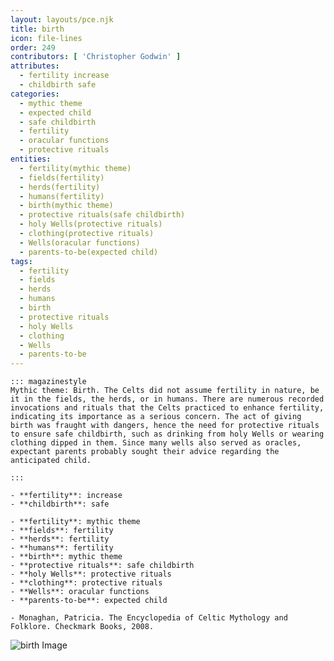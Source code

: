 ```yaml
---
layout: layouts/pce.njk
title: birth
icon: file-lines
order: 249
contributors: [ 'Christopher Godwin' ]
attributes:
  - fertility increase
  - childbirth safe
categories:
  - mythic theme
  - expected child
  - safe childbirth
  - fertility
  - oracular functions
  - protective rituals
entities:
  - fertility(mythic theme)
  - fields(fertility)
  - herds(fertility)
  - humans(fertility)
  - birth(mythic theme)
  - protective rituals(safe childbirth)
  - holy Wells(protective rituals)
  - clothing(protective rituals)
  - Wells(oracular functions)
  - parents-to-be(expected child)
tags:
  - fertility
  - fields
  - herds
  - humans
  - birth
  - protective rituals
  - holy Wells
  - clothing
  - Wells
  - parents-to-be
---
```

``` tab [group1:Info]
::: magazinestyle
Mythic theme: Birth. The Celts did not assume fertility in nature, be it in the fields, the herds, or in humans. There are numerous recorded invocations and rituals that the Celts practiced to enhance fertility, indicating its importance as a serious concern. The act of giving birth was fraught with dangers, hence the need for protective rituals to ensure safe childbirth, such as drinking from holy Wells or wearing clothing dipped in them. Since many wells also served as oracles, expectant parents probably sought their advice regarding the anticipated child.

:::
```
``` tab [group1:Attributes]
- **fertility**: increase
- **childbirth**: safe
```
``` tab [group1:Entities]
- **fertility**: mythic theme
- **fields**: fertility
- **herds**: fertility
- **humans**: fertility
- **birth**: mythic theme
- **protective rituals**: safe childbirth
- **holy Wells**: protective rituals
- **clothing**: protective rituals
- **Wells**: oracular functions
- **parents-to-be**: expected child
```
``` tab [group1:Sources]
- Monaghan, Patricia. The Encyclopedia of Celtic Mythology and Folklore. Checkmark Books, 2008.
```
![birth Image](https://upload.wikimedia.org/wikipedia/commons/thumb/d/dd/Lambing_in_England_-10March2012_%282%29.jpg/1200px-Lambing_in_England_-10March2012_%282%29.jpg)
